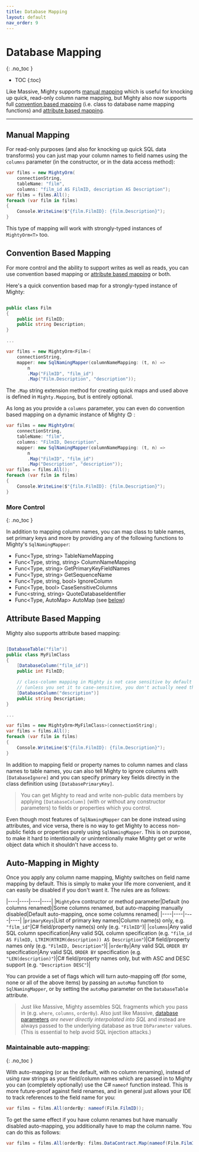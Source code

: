 ```yaml
---
title: Database Mapping
layout: default
nav_order: 9
---
```


# Database Mapping
{: .no_toc }

- TOC
{:toc}

Like Massive, Mighty supports [manual mapping](#manual-mapping) which is useful for knocking up quick, read-only column name mapping, but Mighty also now supports full [convention based mapping](#convention-based-mapping) (i.e. class to database name mapping functions) and [attribute based mapping](#attribute-based-mapping).

---

## Manual Mapping

For read-only purposes (and also for knocking up quick SQL data transforms) you can just map your column names to field names using the `columns` parameter (in the constructor, or in the data access method):

```c#
var films = new MightyOrm(
    connectionString,
    tableName: "film",
    columns: "film_id AS FilmID, description AS Description");
var films = films.All();
foreach (var film in films)
{
    Console.WriteLine($"{film.FilmID}: {film.Description}");
}
```

This type of mapping will work with strongly-typed instances of `MightyOrm<T>` too.

## Convention Based Mapping

For more control and the ability to support writes as well as reads, you can use convention based mapping or [attribute based mapping](#attribute-based-mapping) or both.

Here's a quick convention based map for a strongly-typed instance of Mighty:

```c#

public class Film
{
    public int FilmID;
    public string Description;
}

...

var films = new MightyOrm<Film>(
    connectionString,
    mapper: new SqlNamingMapper(columnNameMapping: (t, n) =>
        n
        .Map("FilmID", "film_id")
        .Map("Film.Description", "description"));
```

The `.Map` string extension method for creating quick maps and used above is defined in `Mighty.Mapping`, but is entirely optional.

As long as you provide a `columns` parameter, you can even do convention based mapping on a dynamic instance of Mighty 😊 :

```c#
var films = new MightyOrm(
    connectionString,
    tableName: "film",
    columns: "FilmID, Description",
    mapper: new SqlNamingMapper(columnNameMapping: (t, n) =>
        n
        .Map("FilmID", "film_id")
        .Map("Description", "description"));
var films = films.All();
foreach (var film in films)
{
    Console.WriteLine($"{film.FilmID}: {film.Description}");
}
```

### More Control
{: .no_toc }

In addition to mapping column names, you can map class to table names, set primary keys and more by providing any of the following functions to Mighty's `SqlNamingMapper`:

 - Func<Type, string> TableNameMapping
 - Func<Type, string, string> ColumnNameMapping
 - Func<Type, string> GetPrimaryKeyFieldNames
 - Func<Type, string> GetSequenceName
 - Func<Type, string, bool> IgnoreColumn
 - Func<Type, bool> CaseSensitiveColumns
 - Func<string, string> QuoteDatabaseIdentifier
 - Func<Type, AutoMap> AutoMap (see [below](#auto-mapping-in-mighty))

## Attribute Based Mapping

Mighty also supports attribute based mapping:

```c#

[DatabaseTable("film")]
public class MyFilmClass
{
    [DatabaseColumn("film_id")]
    public int FilmID;

    // class-column mapping in Mighty is not case sensitive by default
    // (unless you set it to case-sensitive, you don't actually need this mappping)
    [DatabaseColumn("description")]
    public string Description;
}

...

var films = new MightyOrm<MyFilmClass>(connectionString);
var films = films.All();
foreach (var film in films)
{
    Console.WriteLine($"{film.FilmID}: {film.Description}");
}
```

In addition to mapping field or property names to column names and class names to table names, you can also tell Mighty to ignore columns with `[DatabaseIgnore]`
and you can specify primary key fields directly in the class definition using `[DatabasePrimaryKey]`.

> You can get Mighty to read and write non-public data members by applying `[DatabaseColumn]` (with or without any constructor parameters) to fields or properties which you control.

Even though most features of `SqlNamingMapper` can be done instead using attributes, and vice versa, there is no way to get Mighty to access non-public fields or properties purely using `SqlNamingMapper`. This is on purpose, to make it hard to intentionally or unintentionally make Mighty get or write object data which it shouldn't have access to.

## Auto-Mapping in Mighty

Once you apply any column name mapping, Mighty switches on field name mapping by default. This is simply to make your life more convenient, and it can easily be disabled if you don't want it. The rules are as follows:

|----|----|----|----|
|`MightyOrm` contructor or method parameter|Default (no columns renamed)|Some columns renamed, but auto-mapping manually disabled|Default auto-mapping, once some columns renamed|
|----|----|----|----|
|`primaryKeys`|List of primary key names|Column name(s) only, e.g. `"film_id"`|C# field/property name(s) only (e.g. `"FilmID"`)|
|`columns`|Any valid SQL column specification|Any valid SQL column specification (e.g. `"film_id AS FilmID, LTRIM(RTRIM(description)) AS Description"`)|C# field/property names only (e.g. `"FilmID, Description"`)|
|`orderBy`|Any valid SQL `ORDER BY` specification|Any valid SQL `ORDER BY` specification (e.g. `"LEN(description)"`)|C# field/property names only, but with ASC and DESC support (e.g. `"Description DESC"`)|

You can provide a set of flags which will turn auto-mapping off (for some, none or all of the above items) by passing an `autoMap` function to `SqlNamingMapper`, or by setting the `autoMap` parameter on the `DatabaseTable` attribute.

> Just like Massive, Mighty assembles SQL fragments which you pass in (e.g. `where`, `columns`, `orderBy`). Also just like Massive, [database parameters](parameters) *are never directly interpolated into SQL* and instead are always passed to the underlying database as true `DbParameter` values. (This is essential to help avoid SQL injection attacks.)

### Maintainable auto-mapping:
{: .no_toc }

With auto-mapping (or as the default, with no column renaming), instead of using raw strings as your field/column names which are passed in to Mighty you can (completely optionally) use the C# `nameof` function instead. This is more future-proof against field renames, and in general just allows your IDE to track references to the field name for you:

```c#
var films = films.All(orderBy: nameof(Film.FilmID));
```

To get the same effect if you have column renames but have manually disabled auto-mapping, you additionally have to map the column name. You can do this as follows:

```c#
var films = films.All(orderBy: films.DataContract.Map(nameof(Film.FilmID));
```
